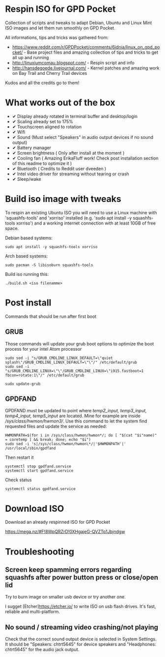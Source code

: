# Respin ISO for GPD Pocket
Collection of scripts and tweaks to adapt Debian, Ubuntu and Linux Mint ISO images and let them run smoothly on GPD Pocket.

All informations, tips and tricks was gathered from:
 - https://www.reddit.com/r/GPDPocket/comments/6idnia/linux_on_gpd_pocket/ - Base project files and amazing collection of tips and tricks to get all up and running
 - http://linuxiumcomau.blogspot.com/ - Respin script and info
 - http://hansdegoede.livejournal.com/ - Kernel patches and amazing work on Bay Trail and Cherry Trail devices
 
 Kudos and all the credits go to them! 
 
# What works out of the box

 - ✔ Display already rotated in terminal buffer and desktop/login
 - ✔ Scaling already set to 175%
 - ✔ Touchscreen aligned to rotation
 - ✔ Wifi
 - ✔ Sound (Must select "Speakers" in audio output devices if no sound output)
 - ✔ Battery manager
 - ✔ Screen brightness ( Only after install at the moment )
 - ✔ Cooling fan ( Amazing ErikaFluff work! Check post installation section of this readme to optimize it )
 - ✔ Bluetooth ( Credits to Reddit user dveeden )
 - ✔ Intel video driver for streaming without tearing or crash
 - ✔ Sleep/wake

# Build iso image with tweaks

To respin an existing Ubuntu ISO you will need to use a Linux machine with 'squashfs-tools' and 'xorriso' installed (e.g. 'sudo apt install -y squashfs-tools xorriso') and a working internet connection with at least 10GB of free space.

Debian based systems:

    sudo apt install -y squashfs-tools xorriso
    
Arch based systems:

    sudo pacman -S libisoburn squashfs-tools

Build iso running this:

    ./build.sh <iso filenamme>
    
# Post install

Commands that should be run after first boot

## GRUB

Those commands will update your grub boot options to optimize the boot process for your intel Atom processor

    sudo sed -i "s/GRUB_CMDLINE_LINUX_DEFAULT=\"quiet splash\"/GRUB_CMDLINE_LINUX_DEFAULT=\"\"/" /etc/default/grub
    sudo sed -i "s/GRUB_CMDLINE_LINUX=\"\"/GRUB_CMDLINE_LINUX=\"i915.fastboot=1 fbcon=rotate:1\"/" /etc/default/grub

    sudo update-grub
    
## GPDFAND

GPDFAND must be updated to point where *temp2_input, temp3_input, temp4_input, temp5_input* are located.
Mine for example are inside */sys/class/hwmon/hwmon3/*.
Use this command to let the system find requested files and update the service as needed:

    HWMONPATH=$(for i in /sys/class/hwmon/hwmon*/; do [ "$(cat "$i"name)" = coretemp ] && break; done; echo "$i")
    sudo sed -i 's|/sys/class/hwmon/hwmon\*/|'$HWMONPATH'|' /usr/local/sbin/gpdfand
    
Then restart it

    systemctl stop gpdfand.service
    systemctl start gpdfand.service
    
Check status

    systemctl status gpdfand.service

# Download ISO

Download an already respinned ISO for GPD Pocket

https://mega.nz/#F!8WpQRZrD!0XHgajeG-QVZTp1Jbjndgw

# Troubleshooting

## Screen keep spamming errors regarding squashfs after power button press or close/open lid

Try to burn image on smaller usb device or try another one.

I sugget [Etcher]https://etcher.io/ to write ISO on usb flash drives.
It's fast, reliable and multi-platform.

## No sound / streaming video crashing/not playing

Check that the correct sound output device is selected in System Settings. 
It should be "Speakers: chtrt5645" for device speakers and "Headphones: chtrt5645" for the audio jack output.


